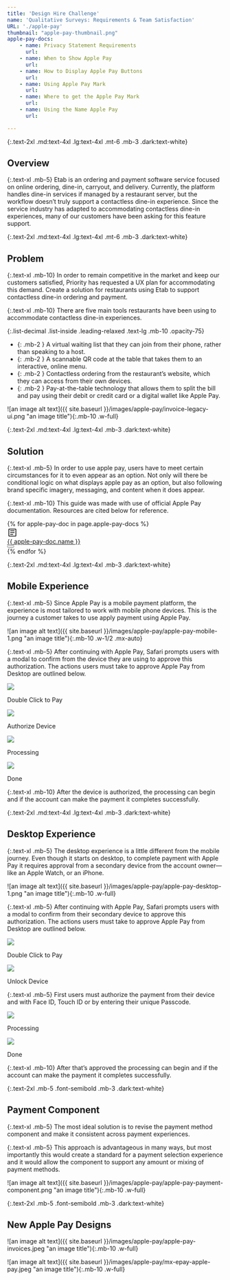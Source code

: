 ```yaml
---
title: 'Design Hire Challenge'
name: 'Qualitative Surveys: Requirements & Team Satisfaction'
URL: './apple-pay'
thumbnail: "apple-pay-thumbnail.png"
apple-pay-docs:
    - name: Privacy Statement Requirements
      url: 
    - name: When to Show Apple Pay
      url:
    - name: How to Display Apple Pay Buttons
      url:
    - name: Using Apple Pay Mark
      url: 
    - name: Where to get the Apple Pay Mark
      url:
    - name: Using the Name Apple Pay
      url:       

---
```

        
<!-- {:.mb-20}
![an image alt text]({{ site.baseurl }}/images/apple-pay/stock-illustration-pitch.jpg "an image title") -->

{:.text-2xl .md:text-4xl .lg:text-4xl .mt-6 .mb-3 .dark:text-white}
## Overview

{:.text-xl .mb-5}
Etab is an ordering and payment software service focused on online ordering, dine-in, carryout, and delivery. Currently, the platform handles dine-in services if managed by a restaurant server, but the workflow doesn’t truly support a contactless dine-in experience. Since the service industry has adapted to accommodating contactless dine-in experiences, many of our customers have been asking for this feature support. 

{:.text-2xl .md:text-4xl .lg:text-4xl .mt-6 .mb-3 .dark:text-white}
## Problem

{:.text-xl .mb-10}
In order to remain competitive in the market and keep our customers satisfied, Priority has requested a UX plan for accommodating this demand. Create a solution for restaurants using Etab to support contactless dine-in ordering and payment. 

{:.text-xl .mb-10}
There are five main tools restaurants have been using to accommodate contactless dine-in experiences. 

{:.list-decimal .list-inside .leading-relaxed .text-lg .mb-10 .opacity-75}
- {: .mb-2 } A virtual waiting list that they can join from their phone, rather than speaking to a host.
- {: .mb-2 } A scannable QR code at the table that takes them to an interactive, online menu.
- {: .mb-2 } Contactless ordering from the restaurant’s website, which they can access from their own devices.
- {: .mb-2 } Pay-at-the-table technology that allows them to split the bill and pay using their debit or credit card or a digital wallet like Apple Pay.

![an image alt text]({{ site.baseurl }}/images/apple-pay/invoice-legacy-ui.png "an image title"){:.mb-10 .w-full}

{:.text-2xl .md:text-4xl .lg:text-4xl .mb-3 .dark:text-white}
## Solution

{:.text-xl .mb-5}
In order to use apple pay, users have to meet certain circumstances for it to even appear as an option. Not only will there be conditional logic on what displays apple pay as an option, but also following brand specific imagery, messaging, and content when it does appear.

{:.text-xl .mb-10}
This guide was made with use of official Apple Pay documentation. Resources are cited below for reference.

<div class="flex flex-col mb-20">
{% for apple-pay-doc in page.apple-pay-docs %}
    <a href="{{ written-comm.URL }}" class="flex flex-row gap-4 py-3 px-8 border-y border-t-0 border-base-200 dark:border-base-100 hover:bg-zinc-100 hover:dark:bg-zinc-800 transition">
        <div class="basis-1 self-center">
            <svg class="fill-zinc-500 mx-auto" xmlns="http://www.w3.org/2000/svg" height="24"
                viewBox="0 -960 960 960" width="24"><path d="M277-279h275v-60H277v60Zm0-171h406v-60H277v60Zm0-171h406v-60H277v60Zm-97 501q-24 0-42-18t-18-42v-600q0-24 18-42t42-18h600q24 0 42 18t18 42v600q0 24-18 42t-42 18H180Zm0-60h600v-600H180v600Zm0-600v600-600Z"/></svg>
        </div>
        <div class="basis-full self-center">{{ apple-pay-doc.name }}</div>
        <div class="basis-1 self-center">
            <button class="btn btn-square btn-ghost mx-auto hover:bg-transparent">
                <svg class="h-6 w-6 fill-blue-500 dark:fill-blue-300" xmlns="http://www.w3.org/2000/svg"
                    viewBox="0 -960 960 960"><path d="M530-481 332-679l43-43 241 241-241 241-43-43 198-198Z" /></svg>
            </button>
        </div>
    </a>
{% endfor %}
</div>


{:.text-2xl .md:text-4xl .lg:text-4xl .mb-3 .dark:text-white}
## Mobile Experience

{:.text-xl .mb-5}
Since Apple Pay is a mobile payment platform, the experience is most tailored to work with mobile phone devices. This is the journey a customer takes to use apply payment using Apple Pay.

![an image alt text]({{ site.baseurl }}/images/apple-pay/apple-pay-mobile-1.png "an image title"){:.mb-10 .w-1/2 .mx-auto}

{:.text-xl .mb-5}
After continuing with Apple Pay, Safari prompts users with a modal to confirm from the device they are using to approve this authorization. The actions users must take to approve Apple Pay from Desktop are outlined below.

<div class="grid grid-cols-12 gap-4 mb-10">
    <div class="col-span-12 md:col-span-6">
        <img class="mb-3" src="{{ site.baseurl }}/images/apple-pay/apple-pay-mobile-2.png">
        <p class="text-md italic text-center">Double Click to Pay</p>
    </div>
    <div class="col-span-12 md:col-span-6">
        <img class="mb-3" src="{{ site.baseurl }}/images/apple-pay/apple-pay-mobile-3.png">
        <p class="text-md italic text-center">Authorize Device</p>
    </div>
</div>

<div class="grid grid-cols-12 gap-4 mb-10">
    <div class="col-span-12 md:col-span-6">
        <img class="mb-3" src="{{ site.baseurl }}/images/apple-pay/apple-pay-mobile-3.png">
        <p class="text-md italic text-center">Processing</p>
    </div>
    <div class="col-span-12 md:col-span-6">
        <img class="mb-3" src="{{ site.baseurl }}/images/apple-pay/apple-pay-mobile-4.png">
        <p class="text-md italic text-center">Done</p>
    </div>
</div>

{:.text-xl .mb-10}
After the device is authorized, the processing can begin and if the account can make the payment it completes successfully.

{:.text-2xl .md:text-4xl .lg:text-4xl .mb-3 .dark:text-white}
## Desktop Experience

{:.text-xl .mb-5}
The desktop experience is a little different from the mobile journey. Even though it starts on desktop, to complete payment with Apple Pay it requires approval from a secondary device from the account owner—like an Apple Watch, or an iPhone.

![an image alt text]({{ site.baseurl }}/images/apple-pay/apple-pay-desktop-1.png "an image title"){:.mb-10 .w-full}

{:.text-xl .mb-5}
After continuing with Apple Pay, Safari prompts users with a modal to confirm from their secondary device to approve this authorization. The actions users must take to approve Apple Pay from Desktop are outlined below.

<div class="grid grid-cols-12 gap-4 mb-10">
    <div class="col-span-12 md:col-span-6">
        <img class="mb-3" src="{{ site.baseurl }}/images/apple-pay/apple-pay-desktop-2.png">
        <p class="text-md italic text-center">Double Click to Pay</p>
    </div>
    <div class="col-span-12 md:col-span-6">
        <img class="mb-3" src="{{ site.baseurl }}/images/apple-pay/apple-pay-desktop-3.png">
        <p class="text-md italic text-center">Unlock Device</p>
    </div>
</div>

{:.text-xl .mb-5}
First users must authorize the payment from their device and with Face ID, Touch ID or by entering their unique Passcode.

<div class="grid grid-cols-12 gap-4 mb-10">
    <div class="col-span-12 md:col-span-6">
        <img class="mb-3" src="{{ site.baseurl }}/images/apple-pay/apple-pay-desktop-4.png">
        <p class="text-md italic text-center">Processing</p>
    </div>
    <div class="col-span-12 md:col-span-6">
        <img class="mb-3" src="{{ site.baseurl }}/images/apple-pay/apple-pay-desktop-5.png">
        <p class="text-md italic text-center">Done</p>
    </div>
</div>

{:.text-xl .mb-10}
After that’s approved the processing can begin and if the account can make the payment it completes successfully.

{:.text-2xl .mb-5 .font-semibold .mb-3 .dark:text-white}
## Payment Component

{:.text-xl .mb-5}
The most ideal solution is to revise the payment method component and make it consistent across payment experiences.

{:.text-xl .mb-5}
This approach is advantageous in many ways, but most importantly this would create a standard for a payment selection experience and it would allow the component to support any amount or mixing of payment methods.

![an image alt text]({{ site.baseurl }}/images/apple-pay/apple-pay-payment-component.png "an image title"){:.mb-10 .w-full}

{:.text-2xl .mb-5 .font-semibold .mb-3 .dark:text-white}
## New Apple Pay Designs

![an image alt text]({{ site.baseurl }}/images/apple-pay/apple-pay-invoices.jpeg "an image title"){:.mb-10 .w-full}

![an image alt text]({{ site.baseurl }}/images/apple-pay/mx-epay-apple-pay.jpeg "an image title"){:.mb-10 .w-full}